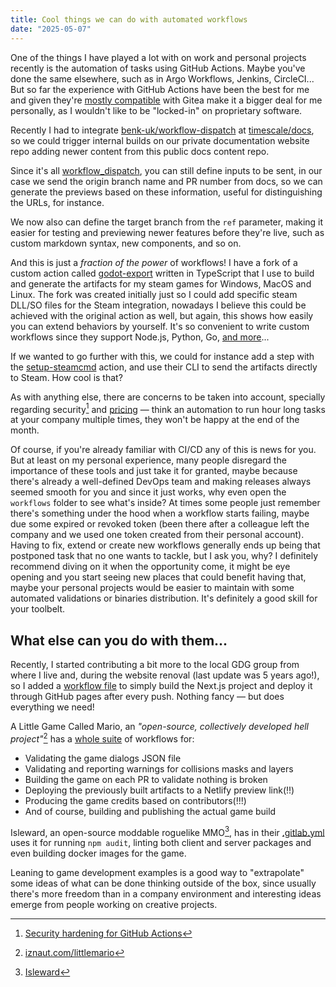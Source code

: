 ```yaml
---
title: Cool things we can do with automated workflows
date: "2025-05-07"
---
```


One of the things I have played a lot with on work and personal projects recently is the automation of tasks using GitHub Actions. Maybe you've done the same elsewhere, such as in Argo Workflows, Jenkins, CircleCI... But so far the experience with GitHub Actions have been the best for me and given they're [mostly compatible](https://docs.gitea.com/usage/actions/comparison) with Gitea make it a bigger deal for me personally, as I wouldn't like to be "locked-in" on proprietary software.

Recently I had to integrate [benk-uk/workflow-dispatch](https://github.com/benc-uk/workflow-dispatch) at [timescale/docs](https://github.com/timescale/docs/commit/a301849dfc2942483fdc903a5a135da5265a82b7), so we could trigger internal builds on our private documentation website repo adding newer content from this public docs content repo.

Since it's all [workflow_dispatch](https://docs.github.com/en/webhooks/webhook-events-and-payloads#workflow_dispatch), you can still define inputs to be sent, in our case we send the origin branch name and PR number from docs, so we can generate the previews based on these information, useful for distinguishing the URLs, for instance.

We now also can define the target branch from the `ref` parameter, making it easier for testing and previewing newer features before they're live, such as custom markdown syntax, new components, and so on.

And this is just a *fraction of the power* of workflows! I have a fork of a custom action called [godot-export](https://github.com/softwoolco/godot-export) written in TypeScript that I use to build and generate the artifacts for my steam games for Windows, MacOS and Linux. The fork was created initially just so I could add specific steam DLL/SO files for the Steam integration, nowadays I believe this could be achieved with the original action as well, but again, this shows how easily you can extend behaviors by yourself. It's so convenient to write custom workflows since they support Node.js, Python, Go, [and more](https://github.com/features/actions#:~:text=Any%20language,in%20your%20language%20of%20choice.)...

If we wanted to go further with this, we could for instance add a step with the [setup-steamcmd](https://github.com/marketplace/actions/setup-steamcmd) action, and use their CLI to send the artifacts directly to Steam. How cool is that?

As with anything else, there are concerns to be taken into account, specially regarding security[^1] and [pricing](https://docs.github.com/pt/billing/managing-billing-for-your-products/managing-billing-for-github-actions/about-billing-for-github-actions#included-storage-and-minutes) — think an automation to run hour long tasks at your company multiple times, they won't be happy at the end of the month.

Of course, if you're already familiar with CI/CD any of this is news for you. But at least on my personal experience, many people disregard the importance of these tools and just take it for granted, maybe because there's already a well-defined DevOps team and making releases always seemed smooth for you and since it just works, why even open the `workflows` folder to see what's inside?
At times some people just remember there's something under the hood when a workflow starts failing, maybe due some expired or revoked token (been there after a colleague left the company and we used one token created from their personal account). Having to fix, extend or create new workflows generally ends up being that postponed task that no one wants to tackle, but I ask you, why? I definitely recommend diving on it when the opportunity come, it might be eye opening and you start seeing new places that could benefit having that, maybe your personal projects would be easier to maintain with some automated validations or binaries distribution. It's definitely a good skill for your toolbelt.

## What else can you do with them...

Recently, I started contributing a bit more to the local GDG group from where I live and, during the website renoval (last update was 5 years ago!), so I added a [workflow file](https://github.com/gdgjf/gdgjf.github.io/blob/d138067a2efb5553981f68db0db6cb5e3bc9d9ba/.github/workflows/deploy.yml) to simply build the Next.js project and deploy it through GitHub pages after every push.
Nothing fancy — but does everything we need!

A Little Game Called Mario, an *"open-source, collectively developed hell project"*[^2] has a [whole suite](https://github.com/a-little-org-called-mario/a-little-game-called-mario/blob/main/.github/workflows) of workflows for:
- Validating the game dialogs JSON file
- Validating and reporting warnings for collisions masks and layers
- Building the game on each PR to validate nothing is broken
- Deploying the previously built artifacts to a Netlify preview link(!!)
- Producing the game credits based on contributors(!!!)
- And of course, building and publishing the actual game build

Isleward, an open-source moddable roguelike MMO[^3], has in their [.gitlab.yml](https://gitlab.com/Isleward/isleward/-/blob/master/.gitlab-ci.yml) uses it for running `npm audit`, linting both client and server packages and even building docker images for the game.

Leaning to game development examples is a good way to "extrapolate" some ideas of what can be done thinking outside of the box, since usually there's more freedom than in a company environment and interesting ideas emerge from people working on creative projects.

[^1]: [Security hardening for GitHub Actions](https://docs.github.com/en/actions/security-for-github-actions/security-guides/security-hardening-for-github-actions)
[^2]: [iznaut.com/littlemario](https://iznaut.com/littlemario)
[^3]: [Isleward](https://play.isleward.com/)
